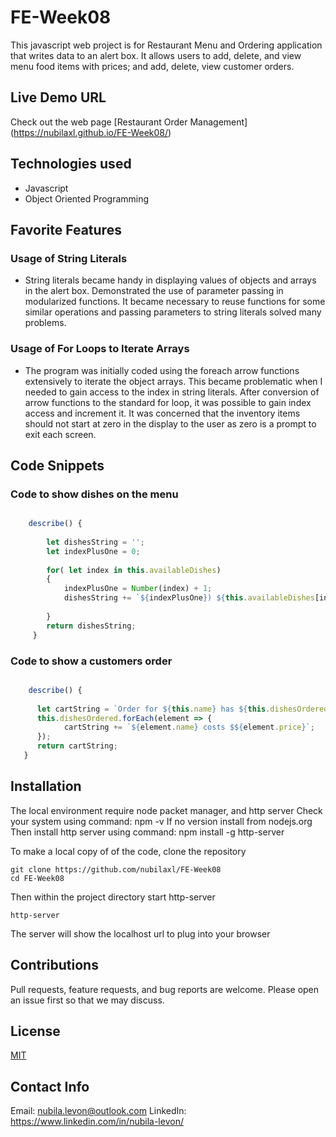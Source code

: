 # FE-Week08


 This javascript web project is for Restaurant Menu and Ordering application that writes data to an alert box. It allows users to add, delete, and view menu food items with prices; and add, delete, view customer orders. 

## Live Demo URL

Check out the web page [Restaurant Order Management] (https://nubilaxl.github.io/FE-Week08/) 

## Technologies used


* Javascript
* Object Oriented Programming

## Favorite Features

### Usage of String Literals
* String literals became handy in displaying values of objects and arrays in the alert box. Demonstrated the use of parameter passing in modularized functions. It became necessary to reuse functions for some similar operations and passing parameters to string literals solved many problems.

### Usage of For Loops to Iterate Arrays
* The program was initially coded using the foreach arrow functions extensively to iterate the object arrays. This became problematic when I needed to gain access to the index in string literals. After conversion of arrow functions to the standard for loop, it was possible to gain index access and increment it. It was concerned that the inventory items should not start at zero in the display to the user as zero is a prompt to exit each screen. 

## Code Snippets

### Code to show dishes on the menu
```javascript

    describe() {                           
                                            
        let dishesString = '';
        let indexPlusOne = 0;
        
        for( let index in this.availableDishes)
        {  
            indexPlusOne = Number(index) + 1;
            dishesString += `${indexPlusOne}) ${this.availableDishes[index].name} costs $${this.availableDishes[index].price}\n     `;
        
        }
        return dishesString;
     }

```

### Code to show a customers order
```javascript

    describe() {                            
     
      let cartString = `Order for ${this.name} has ${this.dishesOrdered.length} dishes.\n`;
      this.dishesOrdered.forEach(element => {
            cartString += `${element.name} costs $${element.price}`;
      });
      return cartString;
   }

```
## Installation

The local environment require node packet manager, and http server
Check your system using command: npm -v 
If no version install from nodejs.org
Then install http server using command: npm install -g http-server

To make a local copy of of the code, clone the repository
```
git clone https://github.com/nubilaxl/FE-Week08
cd FE-Week08
```

Then within the project directory start http-server
```
http-server
```

The server will show the localhost url to plug into your browser

## Contributions
Pull requests, feature requests, and bug reports are welcome. Please open an issue first so that we may discuss.

## License
[MIT](https://choosealicense.com/licenses/mit/)

## Contact Info
Email: nubila.levon@outlook.com 
LinkedIn:  https://www.linkedin.com/in/nubila-levon/ 